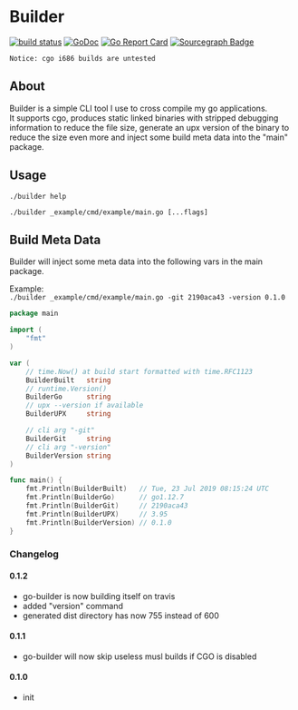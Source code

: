 # Builder
[![build status](https://secure.travis-ci.org/demaggus83/go-builder.svg?branch=master)](http://travis-ci.org/demaggus83/go-builder) 
[![GoDoc](https://godoc.org/github.com/demaggus83/go-builder?status.png)](http://godoc.org/github.com/demaggus83/go-builder) 
[![Go Report Card](https://goreportcard.com/badge/github.com/demaggus83/go-builder)](https://goreportcard.com/report/github.com/demaggus83/go-builder) 
[![Sourcegraph Badge](https://sourcegraph.com/github.com/demaggus83/go-builder/-/badge.svg)](https://sourcegraph.com/github.com/demaggus83/go-builder?badge)

    Notice: cgo i686 builds are untested

## About

Builder is a simple CLI tool I use to cross compile my go applications. \
It supports cgo, produces static linked binaries with stripped debugging information to reduce the file size, generate an upx version of the binary to reduce the size even more and inject some build meta data into the "main" package. 

## Usage

```
./builder help

./builder _example/cmd/example/main.go [...flags]
```

## Build Meta Data

Builder will inject some meta data into the following vars in the main package.

Example: \
```./builder _example/cmd/example/main.go -git 2190aca43 -version 0.1.0```

```go
package main

import (
	"fmt"
)

var (
    // time.Now() at build start formatted with time.RFC1123
	BuilderBuilt   string 
    // runtime.Version()
	BuilderGo      string
    // upx --version if available
	BuilderUPX     string

    // cli arg "-git" 
	BuilderGit     string
    // cli arg "-version"
	BuilderVersion string 
)

func main() {
	fmt.Println(BuilderBuilt)   // Tue, 23 Jul 2019 08:15:24 UTC
	fmt.Println(BuilderGo)      // go1.12.7
    fmt.Println(BuilderGit)     // 2190aca43
	fmt.Println(BuilderUPX)     // 3.95
	fmt.Println(BuilderVersion) // 0.1.0
}
```

### Changelog

#### 0.1.2
+ go-builder is now building itself on travis
+ added "version" command
+ generated dist directory has now 755 instead of 600

#### 0.1.1
+ go-builder will now skip useless musl builds if CGO is disabled

#### 0.1.0
+ init
